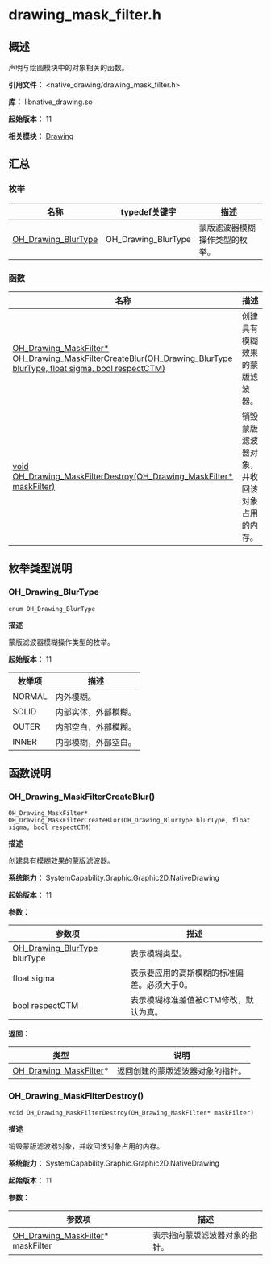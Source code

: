 # drawing_mask_filter.h

## 概述

声明与绘图模块中的对象相关的函数。

**引用文件：** <native_drawing/drawing_mask_filter.h>

**库：** libnative_drawing.so

**起始版本：** 11

**相关模块：** [Drawing](capi-drawing.md)

## 汇总

### 枚举

| 名称 | typedef关键字 | 描述 |
| -- | -- | -- |
| [OH_Drawing_BlurType](#oh_drawing_blurtype) | OH_Drawing_BlurType | 蒙版滤波器模糊操作类型的枚举。 |

### 函数

| 名称 | 描述 |
| -- | -- |
| [OH_Drawing_MaskFilter* OH_Drawing_MaskFilterCreateBlur(OH_Drawing_BlurType blurType, float sigma, bool respectCTM)](#oh_drawing_maskfiltercreateblur) | 创建具有模糊效果的蒙版滤波器。 |
| [void OH_Drawing_MaskFilterDestroy(OH_Drawing_MaskFilter* maskFilter)](#oh_drawing_maskfilterdestroy) | 销毁蒙版滤波器对象，并收回该对象占用的内存。 |

## 枚举类型说明

### OH_Drawing_BlurType

```
enum OH_Drawing_BlurType
```

**描述**

蒙版滤波器模糊操作类型的枚举。

**起始版本：** 11

| 枚举项 | 描述 |
| -- | -- |
| NORMAL | 内外模糊。 |
| SOLID | 内部实体，外部模糊。 |
| OUTER | 内部空白，外部模糊。 |
| INNER | 内部模糊，外部空白。 |


## 函数说明

### OH_Drawing_MaskFilterCreateBlur()

```
OH_Drawing_MaskFilter* OH_Drawing_MaskFilterCreateBlur(OH_Drawing_BlurType blurType, float sigma, bool respectCTM)
```

**描述**

创建具有模糊效果的蒙版滤波器。

**系统能力：** SystemCapability.Graphic.Graphic2D.NativeDrawing

**起始版本：** 11


**参数：**

| 参数项 | 描述 |
| -- | -- |
| [OH_Drawing_BlurType](#oh_drawing_blurtype) blurType | 表示模糊类型。 |
| float sigma | 表示要应用的高斯模糊的标准偏差。必须大于0。 |
| bool respectCTM | 表示模糊标准差值被CTM修改，默认为真。 |

**返回：**

| 类型 | 说明 |
| -- | -- |
| [OH_Drawing_MaskFilter](capi-oh-drawing-maskfilter.md)* | 返回创建的蒙版滤波器对象的指针。 |

### OH_Drawing_MaskFilterDestroy()

```
void OH_Drawing_MaskFilterDestroy(OH_Drawing_MaskFilter* maskFilter)
```

**描述**

销毁蒙版滤波器对象，并收回该对象占用的内存。

**系统能力：** SystemCapability.Graphic.Graphic2D.NativeDrawing

**起始版本：** 11


**参数：**

| 参数项 | 描述 |
| -- | -- |
| [OH_Drawing_MaskFilter](capi-oh-drawing-maskfilter.md)* maskFilter | 表示指向蒙版滤波器对象的指针。 |


